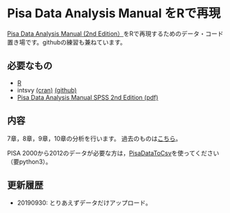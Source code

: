 # Pisa Data Analysis Manual をRで再現

[Pisa Data Analysis Manual (2nd Edition）](https://www.oecd-ilibrary.org/education/pisa-data-analysis-manual-spss-second-edition_9789264056275-en)をRで再現するためのデータ・コード置き場です。githubの練習も兼ねています。

## 必要なもの
- [R](https://www.r-project.org/)
- intsvy [(cran)](https://cran.r-project.org/web/packages/intsvy/index.html) [(github)](https://github.com/eldafani/intsvy)
- [Pisa Data Analysis Manual SPSS 2nd Edition (pdf)](http://archivos.agenciaeducacion.cl/Manual_de_Analisis_de_datos_SPSS_version_ingles.pdf)

## 内容
7章，8章，9章，10章の分析を行います。
過去のものは[こちら](https://sakura-education.com/myblog/archives/category/pisa)。

PISA 2000から2012のデータが必要な方は，[PisaDataToCsv](https://github.com/sakura2014/PisaDataToCsv)を使ってください（要python3）。


## 更新履歴
- 20190930: とりあえずデータだけアップロード。
